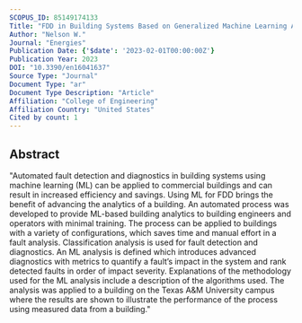 ```yaml
---
SCOPUS_ID: 85149174133
Title: "FDD in Building Systems Based on Generalized Machine Learning Approaches"
Author: "Nelson W."
Journal: "Energies"
Publication Date: {'$date': '2023-02-01T00:00:00Z'}
Publication Year: 2023
DOI: "10.3390/en16041637"
Source Type: "Journal"
Document Type: "ar"
Document Type Description: "Article"
Affiliation: "College of Engineering"
Affiliation Country: "United States"
Cited by count: 1
---
```


## Abstract
"Automated fault detection and diagnostics in building systems using machine learning (ML) can be applied to commercial buildings and can result in increased efficiency and savings. Using ML for FDD brings the benefit of advancing the analytics of a building. An automated process was developed to provide ML-based building analytics to building engineers and operators with minimal training. The process can be applied to buildings with a variety of configurations, which saves time and manual effort in a fault analysis. Classification analysis is used for fault detection and diagnostics. An ML analysis is defined which introduces advanced diagnostics with metrics to quantify a fault’s impact in the system and rank detected faults in order of impact severity. Explanations of the methodology used for the ML analysis include a description of the algorithms used. The analysis was applied to a building on the Texas A&M University campus where the results are shown to illustrate the performance of the process using measured data from a building."
